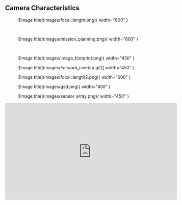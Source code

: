 ## Camera Characteristics
<figure markdown>
  ![Image title](images/focal_length.png){ width="600" }
  <figcaption> </figcaption>
</figure>

<br/>

<figure markdown>
  ![Image title](images/mission_planning.png){ width="600" }
  <figcaption> </figcaption>
</figure>

<br/>


<figure markdown>
  ![Image title](images/image_footprint.png){ width="450" }
  <figcaption> </figcaption>
</figure>

<figure markdown>
  ![Image title](images/Forward_overlap.gif){ width="450" }
  <figcaption> </figcaption>
</figure>

<figure markdown>
  ![Image title](images/focal_length2.png){ width="600" }
  <figcaption> </figcaption>
</figure>

<figure markdown>
  ![Image title](images/gsd.png){ width="450" }
  <figcaption> </figcaption>
</figure>

<figure markdown>
  ![Image title](images/sensor_array.png){ width="450" }
  <figcaption> </figcaption>
</figure>

<iframe width="560" height="315" src="https://www.youtube.com/embed/bTIgjjeYtWY" title="YouTube video player" frameborder="0" allow="accelerometer; autoplay; clipboard-write; encrypted-media; gyroscope; picture-in-picture; web-share" allowfullscreen></iframe>
